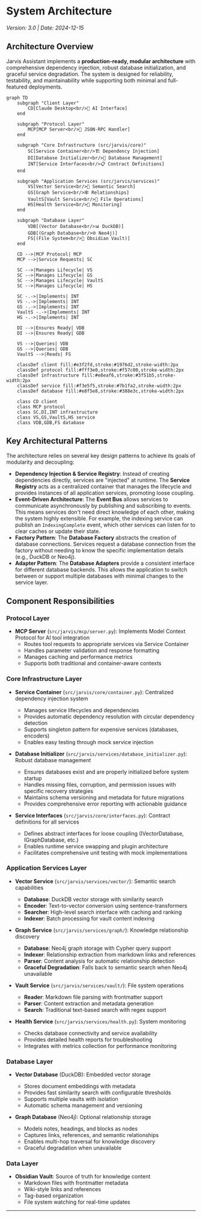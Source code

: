 # System Architecture

*Version: 3.0 | Date: 2024-12-15*

## Architecture Overview

Jarvis Assistant implements a **production-ready, modular architecture** with comprehensive dependency injection, robust database initialization, and graceful service degradation. The system is designed for reliability, testability, and maintainability while supporting both minimal and full-featured deployments.

```mermaid
graph TD
    subgraph "Client Layer"
        CD[Claude Desktop<br/>🤖 AI Interface]
    end

    subgraph "Protocol Layer"
        MCP[MCP Server<br/>📡 JSON-RPC Handler]
    end

    subgraph "Core Infrastructure (src/jarvis/core)"
        SC[Service Container<br/>🏗️ Dependency Injection]
        DI[Database Initializer<br/>🔧 Database Management]
        INT[Service Interfaces<br/>📋 Contract Definitions]
    end

    subgraph "Application Services (src/jarvis/services)"
        VS[Vector Service<br/>🧠 Semantic Search]
        GS[Graph Service<br/>🕸️ Relationships]
        VaultS[Vault Service<br/>📁 File Operations]
        HS[Health Service<br/>💊 Monitoring]
    end

    subgraph "Database Layer"
        VDB[(Vector Database<br/>📊 DuckDB)]
        GDB[(Graph Database<br/>🌐 Neo4j)]
        FS[(File System<br/>📝 Obsidian Vault)]
    end

    CD -->|MCP Protocol| MCP
    MCP -->|Service Requests| SC
    
    SC -->|Manages Lifecycle| VS
    SC -->|Manages Lifecycle| GS
    SC -->|Manages Lifecycle| VaultS
    SC -->|Manages Lifecycle| HS
    
    SC -.->|Implements| INT
    VS -.->|Implements| INT
    GS -.->|Implements| INT
    VaultS -.->|Implements| INT
    HS -.->|Implements| INT
    
    DI -->|Ensures Ready| VDB
    DI -->|Ensures Ready| GDB
    
    VS -->|Queries| VDB
    GS -->|Queries| GDB
    VaultS -->|Reads| FS
    
    classDef client fill:#e3f2fd,stroke:#1976d2,stroke-width:2px
    classDef protocol fill:#fff3e0,stroke:#f57c00,stroke-width:2px
    classDef infrastructure fill:#e8eaf6,stroke:#3f51b5,stroke-width:2px
    classDef service fill:#f3e5f5,stroke:#7b1fa2,stroke-width:2px
    classDef database fill:#e8f5e8,stroke:#388e3c,stroke-width:2px
    
    class CD client
    class MCP protocol
    class SC,DI,INT infrastructure
    class VS,GS,VaultS,HS service
    class VDB,GDB,FS database
```

## Key Architectural Patterns

The architecture relies on several key design patterns to achieve its goals of modularity and decoupling:

*   **Dependency Injection & Service Registry**: Instead of creating dependencies directly, services are "injected" at runtime. The **Service Registry** acts as a centralized container that manages the lifecycle and provides instances of all application services, promoting loose coupling.
*   **Event-Driven Architecture**: The **Event Bus** allows services to communicate asynchronously by publishing and subscribing to events. This means services don't need direct knowledge of each other, making the system highly extensible. For example, the indexing service can publish an `IndexingComplete` event, which other services can listen for to clear caches or update their state.
*   **Factory Pattern**: The **Database Factory** abstracts the creation of database connections. Services request a database connection from the factory without needing to know the specific implementation details (e.g., DuckDB or Neo4j).
*   **Adapter Pattern**: The **Database Adapters** provide a consistent interface for different database backends. This allows the application to switch between or support multiple databases with minimal changes to the service layer.

## Component Responsibilities

### Protocol Layer
*   **MCP Server** (`src/jarvis/mcp/server.py`): Implements Model Context Protocol for AI tool integration
    - Routes tool requests to appropriate services via Service Container
    - Handles parameter validation and response formatting
    - Manages caching and performance metrics
    - Supports both traditional and container-aware contexts

### Core Infrastructure Layer
*   **Service Container** (`src/jarvis/core/container.py`): Centralized dependency injection system
    - Manages service lifecycles and dependencies
    - Provides automatic dependency resolution with circular dependency detection
    - Supports singleton pattern for expensive services (databases, encoders)
    - Enables easy testing through mock service injection

*   **Database Initializer** (`src/jarvis/services/database_initializer.py`): Robust database management
    - Ensures databases exist and are properly initialized before system startup
    - Handles missing files, corruption, and permission issues with specific recovery strategies
    - Maintains schema versioning and metadata for future migrations
    - Provides comprehensive error reporting with actionable guidance

*   **Service Interfaces** (`src/jarvis/core/interfaces.py`): Contract definitions for all services
    - Defines abstract interfaces for loose coupling (IVectorDatabase, IGraphDatabase, etc.)
    - Enables runtime service swapping and plugin architecture
    - Facilitates comprehensive unit testing with mock implementations

### Application Services Layer
*   **Vector Service** (`src/jarvis/services/vector/`): Semantic search capabilities
    - **Database**: DuckDB vector storage with similarity search
    - **Encoder**: Text-to-vector conversion using sentence-transformers
    - **Searcher**: High-level search interface with caching and ranking
    - **Indexer**: Batch processing for vault content indexing

*   **Graph Service** (`src/jarvis/services/graph/`): Knowledge relationship discovery
    - **Database**: Neo4j graph storage with Cypher query support
    - **Indexer**: Relationship extraction from markdown links and references
    - **Parser**: Content analysis for automatic relationship detection
    - **Graceful Degradation**: Falls back to semantic search when Neo4j unavailable

*   **Vault Service** (`src/jarvis/services/vault/`): File system operations
    - **Reader**: Markdown file parsing with frontmatter support
    - **Parser**: Content extraction and metadata generation
    - **Search**: Traditional text-based search with regex support

*   **Health Service** (`src/jarvis/services/health.py`): System monitoring
    - Checks database connectivity and service availability
    - Provides detailed health reports for troubleshooting
    - Integrates with metrics collection for performance monitoring

### Database Layer
*   **Vector Database** (DuckDB): Embedded vector storage
    - Stores document embeddings with metadata
    - Provides fast similarity search with configurable thresholds
    - Supports multiple vaults with isolation
    - Automatic schema management and versioning

*   **Graph Database** (Neo4j): Optional relationship storage
    - Models notes, headings, and blocks as nodes
    - Captures links, references, and semantic relationships
    - Enables multi-hop traversal for knowledge discovery
    - Graceful degradation when unavailable

### Data Layer
*   **Obsidian Vault**: Source of truth for knowledge content
    - Markdown files with frontmatter metadata
    - Wiki-style links and references
    - Tag-based organization
    - File system watching for real-time updates

---